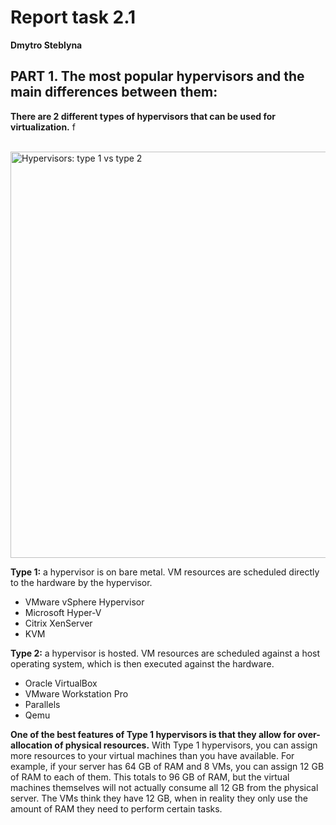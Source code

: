 # Report task 2.1

**Dmytro Steblyna**

## PART 1. The most popular hypervisors and the main differences between them:

**There are 2 different types of hypervisors that can be used for virtualization.** f

 
&nbsp;
<img src="https://networklessons.com/wp-content/uploads/2018/12/hypervisor-type-1-type-2.png" alt="Hypervisors: type 1 vs type 2" width="650"/>

**Type 1:** a hypervisor is on bare metal. VM resources are scheduled directly to the hardware by the hypervisor. 

- VMware vSphere Hypervisor
- Microsoft Hyper-V
- Citrix XenServer
- KVM

**Type 2:** a hypervisor is hosted. VM resources are scheduled against a host operating system, which is then executed against the hardware.

- Oracle VirtualBox
- VMware Workstation Pro
- Parallels
- Qemu

**One of the best features of Type 1 hypervisors is that they allow for over-allocation of physical resources.**
With Type 1 hypervisors, you can assign more resources to your virtual machines than you have available. For example, if your server has 64 GB of RAM and 8 VMs, you can assign 12 GB of RAM to each of them. This totals to 96 GB of RAM, but the virtual machines themselves will not actually consume all 12 GB from the physical server. The VMs think they have 12 GB, when in reality they only use the amount of RAM they need to perform certain tasks.
